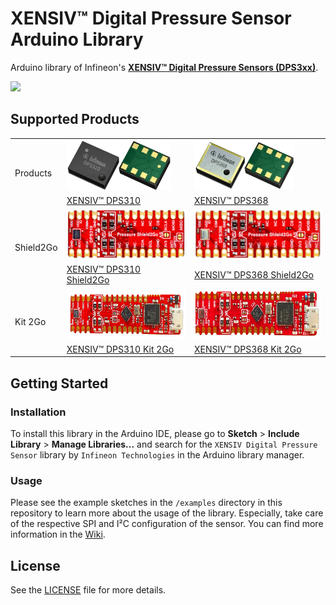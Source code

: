 # XENSIV™ Digital Pressure Sensor Arduino Library

Arduino library of Infineon's [**XENSIV™ Digital Pressure Sensors (DPS3xx)**](https://www.infineon.com/cms/en/product/sensor/pressure-sensors/pressure-sensors-for-iot/).

<img src="https://www.infineon.com/export/sites/default/media/products/Small_Signal_Discretes/lowres-DPS368_VLGA-8-2_Combi.tif.png_1864837327.png" width=200>

## Supported Products

<table>
    <tr>
        <td rowspan=2>Products</td>
        <td><img src="docs/img/dps310.png" height="80"></td>
        <td><img src="docs/img/dps368.png" height="80"></td>
    </tr>
    <tr>
        <td style="test-align : center"><a href="https://www.infineon.com/cms/de/product/sensor/pressure-sensors/pressure-sensors-for-iot/dps310/">XENSIV™ DPS310</a></td>
        <td style="test-align : center"><a href="https://www.infineon.com/cms/de/product/sensor/pressure-sensors/pressure-sensors-for-iot/dps368/">XENSIV™ DPS368</a></td>
    </tr>
    <tr>
        <td rowspan=2>Shield2Go</td>
        <td><img src="docs/img/dps310-shield2go.png" height="80"></td>
        <td><img src="docs/img/dps368-shield2go.png" height="80"></td>
    </tr>
    <tr>
        <td style="test-align : center"><a href="https://www.infineon.com/cms/en/product/evaluation-boards/s2go-pressure-dps310/">XENSIV™ DPS310 Shield2Go</a></td>
        <td style="test-align : center"><a href="https://www.infineon.com/cms/en/product/evaluation-boards/s2go-pressure-dps368/">XENSIV™ DPS368 Shield2Go</a></td>
    </tr>
    <tr>
       <td rowspan=2>Kit 2Go</td>
        <td><img src="docs/img/dps310-kit2go.png" height="80"></td>
        <td><img src="docs/img/dps368-kit2go.png" height="80"></td>
    </tr>
    <tr>
        <td style="test-align : center"><a href="https://www.infineon.com/cms/en/product/evaluation-boards/kit_dps310_2go/">XENSIV™ DPS310 Kit 2Go</a></td>
        <td style="test-align : center"><a href="https://www.infineon.com/cms/en/product/evaluation-boards/kit_dps368_2go/">XENSIV™ DPS368 Kit 2Go</a></td>
    </tr>
</table>

## Getting Started

### Installation
To install this library in the Arduino IDE, please go to **Sketch** > **Include Library** > **Manage Libraries...** and search for the `XENSIV Digital Pressure Sensor` library by `Infineon Technologies` in the Arduino library manager.

### Usage
Please see the example sketches in the `/examples` directory in this repository to learn more about the usage of the library. Especially, take care of the respective SPI and I²C configuration of the sensor. You can find more information in the [Wiki](https://github.com/Infineon/arduino-xensiv-dps3xx/wiki).

## License
See the [LICENSE](LICENSE.md) file for more details.
